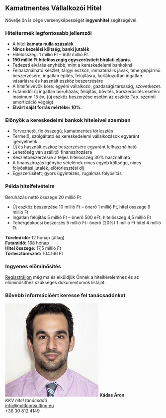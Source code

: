 ## Kamatmentes Vállalkozói Hitel

Növelje ön is cége versenyképességét **ingyenhitel** segítségével. 

### Hiteltermék legfontosabb jellemzői

 - A hitel **kamata nulla százalék**
 - **Nincs kezelési költség, banki jutalék**
 - Hitelösszeg:  1 millió Ft –   600 millió Ft.
 - **150 millió Ft hitelösszegig egyszerűsített bírálati eljárás.**
 - Fedezeti elvárás enyhébb, mint a  kereskedelemi bankoknál    
 - Felhasználható készlet, tárgyi eszköz, immateriális javak, tehergépjármű beszerzésére, ingatlan építés, felújításra, korlátozottan ingatlan vásárlásra és használt eszköz beszerzésére
 - A hitelfelvevők köre: egyéni vállalkozó, gazdasági társaság, szövetkezet.
 - Futamidő: új ingatlan beruházás, felújítás, bővítés, korszerűsítés esetén: maximum 15 év; (új eszköz beszerzése esetén az eszköz Tao. szerinti amortizáció végéig).
 - **Elvárt saját forrás mértéke: 10%.**

### Előnyök a kereskedelmi bankok hiteleivel szemben

 - Tervezhető, fix összegű, kamatmentes törlesztés
 - Termelő, szolgáltató és kereskedelemi vállalkozások egyaránt igényelhetik
 - Új és használt eszköz beszerzésére egyaránt felhasználható
 - Lehetőség van szállítói finanszírozásra
 - Készletbeszerzésre a teljes hitelösszeg 30% használható
 - A finanszírozás igénybe vételének nincs egyéb költsége, nincs folyósítási jutalék, előtörlesztési díj
 - Egyszerűsített, gyors ügyintézés, rugalmas folyósítás


### Példa hitelfelvételre

Beruházás nettó összege 20 millió Ft

 - Új eszköz beszerzése 10 millió Ft – önerő 1 millió Ft, hitel összege 9 millió Ft  
 - Ingatlan felújítás 5 millió Ft – önerő 500 eFt, hitelösszeg 4,5 millió  Ft
 - Tehergépkocsi beszerzés 5 millió Ft- önerő (20%) 1 millió Ft hitel 4 millió Ft 

**Türelmi idő:** 12 hónap (átlag)<br/>
**Futamidő:** 168 hónap<br/>
**Hitel összege:** 17,5 millió Ft<br/>
**Törlesztőrészlet:** 104.166 Ft

### Ingyenes előminősítés

[Regisztráljon](#top) még ma és elküldjük Önnek a hitelkérelemhez és az előminősíthez szükséges dokumentumok listáját. 

### Bővebb információért keresse fel tanácsadónkat

![Kádas Áron](img/kadas-aron.jpg#left "Kádas Áron")
**Kádas Áron**<br/>
*KKV hitel tanácsadó*<br/>
info@goldconsulting.eu<br/>
+36 30 812 4149
<div class="clearfix"></div>




